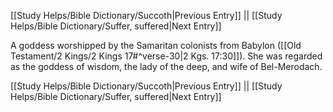 [[Study Helps/Bible Dictionary/Succoth|Previous Entry]]  ||  [[Study Helps/Bible Dictionary/Suffer, suffered|Next Entry]]

 A goddess worshipped by the Samaritan colonists from Babylon ([[Old Testament/2 Kings/2 Kings 17#^verse-30|2 Kgs. 17:30]]). She was regarded as the goddess of wisdom, the lady of the deep, and wife of Bel-Merodach.

[[Study Helps/Bible Dictionary/Succoth|Previous Entry]]  ||  [[Study Helps/Bible Dictionary/Suffer, suffered|Next Entry]]
